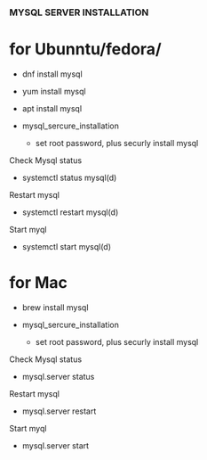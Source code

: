 ### MYSQL SERVER INSTALLATION

# for Ubunntu/fedora/
- dnf install mysql
- yum install mysql
- apt install mysql

- mysql_sercure_installation
    - set root password, plus securly install mysql

Check Mysql status
- systemctl status mysql(d)

Restart mysql
- systemctl restart mysql(d)

Start myql
- systemctl start mysql(d)


# for Mac
- brew install mysql

- mysql_sercure_installation
   - set root password, plus securly install mysql

Check Mysql status
- mysql.server status

Restart mysql
- mysql.server restart

Start myql
- mysql.server start